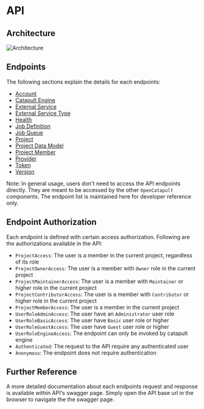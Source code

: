 # API

## Architecture

![Architecture](../img/api-arch-3.jpeg)

## Endpoints
The following sections explain the details for each endpoints:
- [Account](account.md)
- [Catapult Engine](catapult-engine.md)
- [External Service](external-service.md)
- [External Service Type](external-service-type.md)
- [Health](health.md)
- [Job Definition](job-definition.md)
- [Job Queue](job-queue.md)
- [Project](project.md)
- [Project Data Model](project-data-model.md)
- [Project Member](project-member.md)
- [Provider](provider.md)
- [Token](token.md)
- [Version](version.md)

Note: In general usage, users don't need to access the API endpoints directly. They are meant to be accessed by the other `OpenCatapult` components. The endpoint list is maintained here for developer reference only.

## Endpoint Authorization
Each endpoint is defined with certain access authorization. Following are the authorizations available in the API:
- `ProjectAccess`: The user is a member in the current project, regardless of its role
- `ProjectOwnerAccess`: The user is a member with `Owner` role in the current project
- `ProjectMaintainerAccess`: The user is a member with `Maintainer` or higher role in the current project
- `ProjectContributorAccess`: The user is a member with `Contributor` or higher role in the current project
- `ProjectMemberAccess`: The user is a member in the current project
- `UserRoleAdminAccess`: The user have an `Administrator` user role
- `UserRoleBasicAccess`: The user have `Basic` user role or higher
- `UserRoleGuestAccess`: The user have `Guest` user role or higher
- `UserRoleEngineAccess`: The endpoint can only be invoked by catapult engine
- `Authenticated`: The request to the API require any authenticated user
- `Anonymous`: The endpoint does not require authentication

## Further Reference
A more detailed documentation about each endpoints request and response is available within API's swagger page. Simply open the API base url in the browser to navigate the the swagger page.
